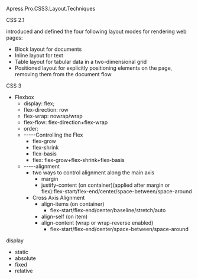 Apress.Pro.CSS3.Layout.Techniques

CSS 2.1

introduced and defined the four following layout modes for rendering web pages:
- Block layout for documents
- Inline layout for text
- Table layout for tabular data in a two-dimensional grid
- Positioned layout for explicitly positioning elements on the page, removing them
from the document flow

CSS 3
- Flexbox
  - display: flex;
  - flex-direction: row
  - flex-wrap: nowrap/wrap
  - flex-flow: flex-direction+flex-wrap
  - order:
  - -----Controlling the Flex
    - flex-grow
    - flex-shrink
    - flex-basis
    - flex: flex-grow+flex-shrink+flex-basis
  - -----alignment
    - two ways to control alignment along the main axis
      - margin
      - justify-content (on container)(applied after margin or flex):flex-start/flex-end/center/space-between/space-around
    - Cross Axis Alignment
      - align-items (on container)
        - flex-start/flex-end/center/baseline/stretch/auto
      - align-self (on item)
      - align-content (wrap or wrap-reverse enabled)
        - flex-start/flex-end/center/space-between/space-around


display

- static
- absolute
- fixed
- relative
